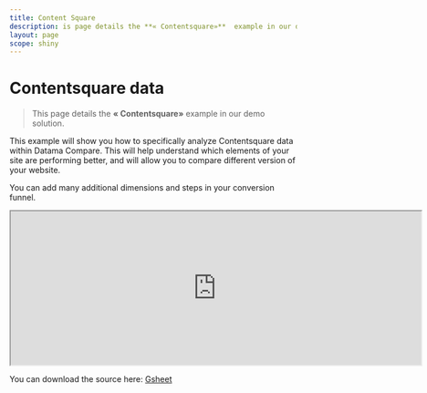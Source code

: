 ```yaml
---
title: Content Square
description: is page details the **« Contentsquare»**  example in our demo solution.
layout: page
scope: shiny
---
```

# Contentsquare data

> This page details the **« Contentsquare»**  example in our demo solution.

This example will show you how to specifically analyze Contentsquare data within Datama Compare. This will help understand which elements of your site are performing better, and will allow you to compare different version of your website.

You can add many additional dimensions and steps in your conversion funnel.

<center><iframe src="https://docs.google.com/spreadsheets/d/e/2PACX-1vTXYphkUS8WX6Wa4GZp5LBisnEOoqdLyp9darrXuIJPqmsnv_f8Tvhq_0sNX7L2uVfIaJjonTP2j8Fm/pubhtml?gid=1740449585&amp;single=true&amp;widget=true&amp;headers=false" width="720" height="270"></iframe></center>

You can download the source here: [Gsheet](https://docs.google.com/spreadsheets/d/1bNEeqm5CfpPmYPr_t4ff1xcJkSBKoVvwJd4vKB0sDzs/edit#gid=1740449585)
